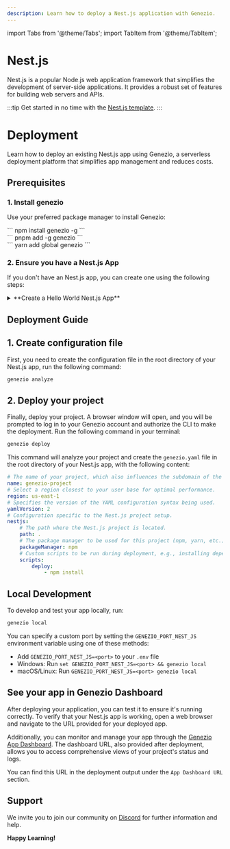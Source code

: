 ```yaml
---
description: Learn how to deploy a Nest.js application with Genezio.
---
```


import Tabs from '@theme/Tabs';
import TabItem from '@theme/TabItem';

# Nest.js

<head>
    <title>Nest.js | Genezio Documentation</title>
</head>

Nest.js is a popular Node.js web application framework that simplifies the development of server-side applications. It provides a robust set of features for building web servers and APIs.

:::tip
Get started in no time with the [Nest.js template](https://app.genez.io/auth/signup?redirect=nest-getting-started).
:::

# Deployment

Learn how to deploy an existing Nest.js app using Genezio, a serverless deployment platform that simplifies app management and reduces costs.


## Prerequisites

### 1. Install genezio

Use your preferred package manager to install Genezio:

<Tabs>
  <TabItem className="tab-item" value="npm" label="npm">
<div id="step1-install-npm">
  ```
  npm install genezio -g
  ```
  </div>
  </TabItem>
  <TabItem className="tab-item" value="pnpm" label="pnpm">
  <div id="step1-install-pnpm">
  ```
  pnpm add -g genezio
  ```
  </div>
  </TabItem>
  <TabItem  className="tab-item" value="yarn" label="yarn">
  <div id="step1-install-yarn">
  ```
  yarn add global genezio
  ```
  </div>
  </TabItem>
</Tabs>

### 2. Ensure you have a Nest.js App

If you don't have an Nest.js app, you can create one using the following steps:

<details>
  <summary>**Create a Hello World Nest.js App**</summary>

<h3> 1. Set up your project </h3>

Run the following command to initialize a new Node.js project in an empty directory:

```bash
npm i -g @nestjs/cli
nest new project-name
```

<h3> 2. Test the Nest.js App </h3>

Run the following command to start the Nest.js app:

```bash
cd project-name
nest start
```

Open a web browser and navigate to [http://localhost:3000](http://localhost:3000) to see the app running.

</details>

## Deployment Guide

## 1. Create configuration file

First, you need to create the configuration file in the root directory of your Nest.js app, run the following command:

```bash
genezio analyze
```

## 2. Deploy your project

Finally, deploy your project. A browser window will open, and you will be prompted to log in to your Genezio account and authorize the CLI to make the deployment.
Run the following command in your terminal:

```bash
genezio deploy
```

This command will analyze your project and create the `genezio.yaml` file in the root directory of your Nest.js app, with the following content:
  
```yaml
# The name of your project, which also influences the subdomain of the project.
name: genezio-project
# Select a region closest to your user base for optimal performance.
region: us-east-1
# Specifies the version of the YAML configuration syntax being used.
yamlVersion: 2
# Configuration specific to the Nest.js project setup.
nestjs:
    # The path where the Nest.js project is located.
    path: .
    # The package manager to be used for this project (npm, yarn, etc.)
    packageManager: npm
    # Custom scripts to be run during deployment, e.g., installing dependencies.
    scripts:
        deploy:
            - npm install
```

## Local Development

To develop and test your app locally, run:

```bash
genezio local
```

You can specify a custom port by setting the `GENEZIO_PORT_NEST_JS` environment variable using one of these methods:

- Add `GENEZIO_PORT_NEST_JS=<port>` to your `.env` file
- Windows: Run `set GENEZIO_PORT_NEST_JS=<port> && genezio local`
- macOS/Linux: Run `GENEZIO_PORT_NEST_JS=<port> genezio local`

## See your app in Genezio Dashboard

After deploying your application, you can test it to ensure it's running correctly. To verify that your Nest.js app is working, open a web browser and navigate to the URL provided for your deployed app.

Additionally, you can monitor and manage your app through the [Genezio App Dashboard](https://app.genez.io/dashboard). The dashboard URL, also provided after deployment, allows you to access comprehensive views of your project's status and logs.

You can find this URL in the deployment output under the `App Dashboard URL` section.

## Support <a href="#support" id="support"></a>

We invite you to join our community on [Discord](https://discord.gg/uc9H5YKjXv) for further information and help.

**Happy Learning!**
